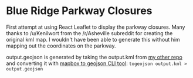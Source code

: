 # Blue Ridge Parkway Closures
First attempt at using React Leaflet to display the parkway closures. Many thanks to /u/Kenilwort from the /r/Asheville subreddit for creating the original kml map. I wouldn't have been able to generate this without him mapping out the coordinates on the parkway.

output.geojson is generated by taking the output.kml from [my other repo](https://github.com/jeffbliss/blue_ridge_parkway_closures) and converting it with [mapbox to geojson CLI tool](https://www.npmjs.com/package/@mapbox/togeojson): `togeojson output.kml > output.geojson`
